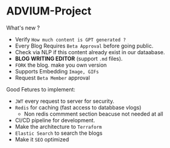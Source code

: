 # ADVIUM-Project

What's new ? 
- Verify `How much content is GPT generated ?`
- Every Blog Requires `Beta Approval` before going public.
- Check via NLP if this content already exist in our dataabase. 
- **BLOG WRITING EDITOR** (support `.md` files).
- `FORK` the blog. make you own version
- Supports Embedding `Image, GIFs`
- Request `Beta Member` approval

Good Fetures to implement: 
- `JWT` every request to server for security. 
- `Redis` for caching (fast access to databbase vlogs)
    - Non redis commment section beacuse not needed at all
- CI/CD pipeline for development.
- Make the architecture to `Terraform`
- `Elastic Search` to search the blogs 
- Make it `SEO` optimized
